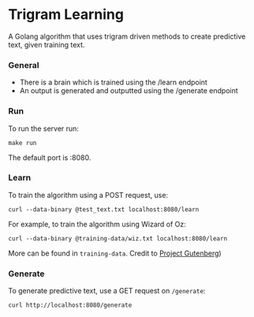 # Trigram Learning

A Golang algorithm that uses trigram driven methods to create predictive text, given training text.

### General

- There is a brain which is trained using the /learn endpoint
- An output is generated and outputted using the /generate endpoint

### Run

To run the server run:

`make run`

The default port is :8080.

### Learn

To train the algorithm using a POST request, use:

`curl --data-binary @test_text.txt localhost:8080/learn`

For example, to train the algorithm using Wizard of Oz:

`curl --data-binary @training-data/wiz.txt localhost:8080/learn`

More can be found in `training-data`. Credit to [Project Gutenberg](https://www.gutenberg.org/))

### Generate

To generate predictive text, use a GET request on `/generate`:

`curl http://localhost:8080/generate`
